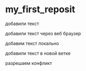 ﻿# my_first_reposit
 
добавили текст


добавили текст через веб браузер

добавим текст локально

добавили текст в новой ветке

разрешаем конфликт
